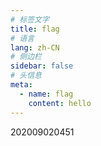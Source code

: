 ```yaml
---
# 标签文字
title: flag
# 语言
lang: zh-CN
# 侧边栏
sidebar: false
# 头信息
meta:
  - name: flag
    content: hello
---
```


202009020451
